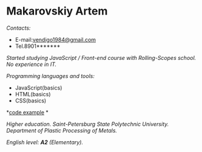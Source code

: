 # **Makarovskiy Artem**

*Contacts:*
+ E-mail:vendigo1984@gmail.com
+ Tel.8901*******

*Started studying JavaScript / Front-end course with Rolling-Scopes school.  No experience in IT.*

*Programming languages and tools:*
+ JavaScript(basics)
+ HTML(basics)
+ CSS(basics)

*[code example](https://github.com/vendigospb/test2/blob/for-test-cv/primer.js)  *

*Higher education. Saint-Petersburg State Polytechnic University. Department of Plastic Processing of Metals.*

*English level: **A2** (Elementary).*
